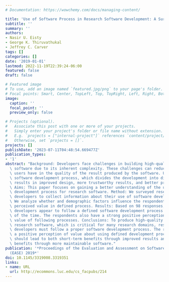 ```yaml
---
# Documentation: https://wowchemy.com/docs/managing-content/

title: 'Use of Software Process in Research Software Development: A Survey'
subtitle: ''
summary: ''
authors:
- Nasir U. Eisty
- George K. Thiruvathukal
- Jeffrey C. Carver
tags: []
categories: []
date: '2019-01-01'
lastmod: 2022-11-19T22:39:24-06:00
featured: false
draft: false

# Featured image
# To use, add an image named `featured.jpg/png` to your page's folder.
# Focal points: Smart, Center, TopLeft, Top, TopRight, Left, Right, BottomLeft, Bottom, BottomRight.
image:
  caption: ''
  focal_point: ''
  preview_only: false

# Projects (optional).
#   Associate this post with one or more of your projects.
#   Simply enter your project's folder or file name without extension.
#   E.g. `projects = ["internal-project"]` references `content/project/deep-learning/index.md`.
#   Otherwise, set `projects = []`.
projects: []
publishDate: '2023-07-11T04:48:54.669477Z'
publication_types:
- '1'
abstract: "Background: Developers face challenges in building high-quality research\
  \ software due to its inherent complexity. These challenges can reduce the confidence\
  \ users have in the quality of the result produced by the software. Use of a defined\
  \ software development process, which divides the development into distinct phases,\
  \ results in improved design, more trustworthy results, and better project management.\
  \ Aims: This paper focuses on gaining a better understanding of the use of software\
  \ development process for research software. Method: We surveyed research software\
  \ developers to collect information about their use of software development processes.\
  \ We analyze whether and demographic factors influence the respondents' use of and\
  \ perceived value in defined process. Results: Based on 98 responses, research software\
  \ developers appear to follow a defined software development process at least some\
  \ of the time. The respondents also have a strong positive perception about the\
  \ value of following processes. Conclusions: To produce high-quality and reliable\
  \ research software, which is critical for many research domains, research software\
  \ developers must follow a proper software development process. The results indicate\
  \ a positive perception of value about using defined development processes that\
  \ should lead to both short-term benefits through improved results and long-term\
  \ benefits through more maintainable software."
publication: '*Proceedings of the Evaluation and Assessment on Software Engineering
  (EASE) 2019*'
doi: 10.1145/3319008.3319351
links:
- name: URL
  url: http://ecommons.luc.edu/cs_facpubs/214
---
```

